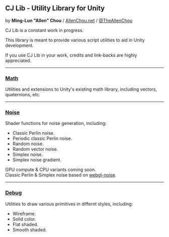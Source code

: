 ## CJ Lib - Utility Library for Unity
by **Ming-Lun "Allen" Chou** / [AllenChou.net](http://AllenChou.net) / [@TheAllenChou](http://twitter.com/TheAllenChou)  
  
CJ Lib is a constant work in progress.

This library is meant to provide various script utilities to aid in Unity development.

If you use CJ Lib in your work, credits and link-backs are highly appreciated.

----
### [Math](https://github.com/TheAllenChou/unity-cj-lib/tree/master/Unity%20CJ%20Lib/Assets/CjLib/Math)

Utilities and extensions to Unity's existing math library, including vectors, quaternions, etc.


----
### [Noise](https://github.com/TheAllenChou/unity-cj-lib/tree/master/Unity%20CJ%20Lib/Assets/CjLib/Noise)

Shader functions for noise generation, including:  
  * Classic Perlin noise.
  * Periodic classic Perlin noise.
  * Random noise.
  * Random vector noise.
  * Simplex noise.
  * Simplex noise gradient.
  
GPU compute & CPU variants coming soon.   
Classic Perlin & Simplex noise based on [webgl-noise](https://github.com/ashima/webgl-noise).  

----
### [Debug](https://github.com/TheAllenChou/unity-cj-lib/tree/master/Unity%20CJ%20Lib/Assets/CjLib/Debug)

Utilities to draw various primitives in differnt styles, including:  
  * Wireframe.
  * Solid color.
  * Flat shaded.
  * Smooth shaded.
